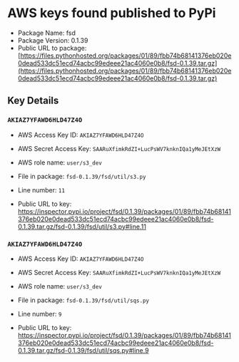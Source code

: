 # AWS keys found published to PyPi

* Package Name: fsd
* Package Version: 0.1.39
* Public URL to package: [https://files.pythonhosted.org/packages/01/89/fbb74b68141376eb020e0dead533dc51ecd74acbc99edeee21ac4060e0b8/fsd-0.1.39.tar.gz](https://files.pythonhosted.org/packages/01/89/fbb74b68141376eb020e0dead533dc51ecd74acbc99edeee21ac4060e0b8/fsd-0.1.39.tar.gz)

## Key Details

### `AKIAZ7YFAWD6HLD47Z4O`

* AWS Access Key ID: `AKIAZ7YFAWD6HLD47Z4O`
* AWS Secret Access Key: `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` 
* AWS role name: `user/s3_dev`
* File in package: `fsd-0.1.39/fsd/util/s3.py`
* Line number: `11`

* Public URL to key: https://inspector.pypi.io/project/fsd/0.1.39/packages/01/89/fbb74b68141376eb020e0dead533dc51ecd74acbc99edeee21ac4060e0b8/fsd-0.1.39.tar.gz/fsd-0.1.39/fsd/util/s3.py#line.11



### `AKIAZ7YFAWD6HLD47Z4O`

* AWS Access Key ID: `AKIAZ7YFAWD6HLD47Z4O`
* AWS Secret Access Key: `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` 
* AWS role name: `user/s3_dev`
* File in package: `fsd-0.1.39/fsd/util/sqs.py`
* Line number: `9`

* Public URL to key: https://inspector.pypi.io/project/fsd/0.1.39/packages/01/89/fbb74b68141376eb020e0dead533dc51ecd74acbc99edeee21ac4060e0b8/fsd-0.1.39.tar.gz/fsd-0.1.39/fsd/util/sqs.py#line.9


